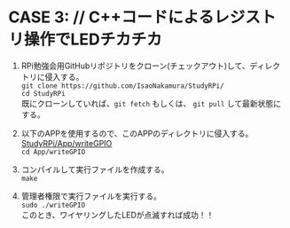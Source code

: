 # CASE 3: // C++コードによるレジストリ操作でLEDチカチカ

1. RPi勉強会用GitHubリポジトリをクローン(チェックアウト)して、ディレクトリに侵入する。  
``git clone https://github.com/IsaoNakamura/StudyRPi/``  
``cd StudyRPi``  
  既にクローンしていれば、``git fetch`` もしくは、 ``git pull`` して最新状態にする。

2. 以下のAPPを使用するので、このAPPのディレクトリに侵入する。  
[StudyRPi/App/writeGPIO](https://github.com/IsaoNakamura/StudyRPi/blob/wrkFirstPush/App/writeGPIO)  
``cd App/writeGPIO`` 

3. コンパイルして実行ファイルを作成する。  
``make``  

6. 管理者権限で実行ファイルを実行する。  
``sudo ./writeGPIO``  
このとき、ワイヤリングしたLEDが点滅すれば成功！！
